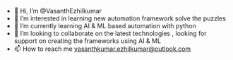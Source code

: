 - 👋 Hi, I’m @VasanthEzhilkumar
- 👀 I’m interested in learning new automation framework solve the puzzles 
- 🌱 I’m currently learning AI & ML based automation with python
- 💞️ I’m looking to collaborate on the latest technologies , looking for support on creating the frameworks using AI & ML 
- 📫 How to reach me vasanthkumar.ezhilkumar@outlook.com

<!---
VasanthEzhilkumar/VasanthEzhilkumar is a ✨ special ✨ repository because its `README.md` (this file) appears on your GitHub profile.
You can click the Preview link to take a look at your changes.
--->

